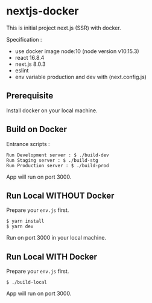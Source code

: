 # nextjs-docker

This is initial project next.js (SSR) with docker.

Specification :
* use docker image node:10 (node version v10.15.3)
* react 16.8.4
* next.js 8.0.3
* eslint
* env variable production and dev with (next.config.js)

## Prerequisite

Install docker on your local machine.

## Build on Docker 

Entrance scripts :
```
Run Development server : $ ./build-dev
Run Staging server : $ ./build-stg
Run Production server : $ ./build-prod
```
App will run on port 3000.

## Run Local WITHOUT Docker

Prepare your `env.js` first. 

```
$ yarn install
$ yarn dev
```
Run on port 3000 in your local machine. 

## Run Local WITH Docker

Prepare your `env.js` first. 

```
$ ./build-local
```
App will run on port 3000.